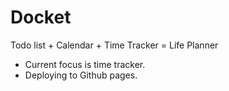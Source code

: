 # Docket
Todo list + Calendar + Time Tracker = Life Planner

- Current focus is time tracker.
- Deploying to Github pages.
